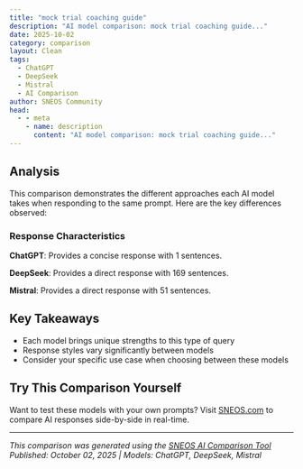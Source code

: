 ```yaml
---
title: "mock trial coaching guide"
description: "AI model comparison: mock trial coaching guide..."
date: 2025-10-02
category: comparison
layout: Clean
tags:
  - ChatGPT
  - DeepSeek
  - Mistral
  - AI Comparison
author: SNEOS Community
head:
  - - meta
    - name: description
      content: "AI model comparison: mock trial coaching guide..."
---
```


<ChatComparison
  title="mock trial coaching guide"
  prompt="mock trial coaching guide"
  :responses='{"ChatGPT": "Sure! Here&#x27;s a comprehensive guide for coaching a mock trial team, tailored for coaches who wish to mentor students effectively and prepare them for competition.\n\n### Mock Trial Coaching Guide\n\n#### 1. **Understand the Basics of Mock Trial**\n\n- **Purpose:** Mock trial simulates real courtroom procedures, allowing students to understand legal processes, develop critical thinking, public speaking, and teamwork skills.\n- **Structure:** Familiarize yourself with the basic structure of a mock trial, including opening statements, witness examinations (direct and cross), closing arguments, and the roles of witnesses, attorneys, and the judge.\n\n#### 2. **Know the Rules and Format**\n\n- **Rules of the Competition:** Ensure you have a solid understanding of the specific rules governing the competition your team will participate in, including time limits, scoring criteria, and courtroom decorum.\n- **Case Materials:** Review case materials thoroughly, including charges, evidence, witness affidavits, and any relevant laws or statutes.\n\n#### 3. **Team Organization**\n\n- **Roles:** Assign roles to each team member, including lead attorney, co-counsel, witnesses, and alternates. Rotate roles during practice to develop versatility.\n- **Team Meetings:** Schedule regular practices and meetings to discuss strategies, practice presentations, and provide feedback.\n\n#### 4. **Coaching Techniques**\n\n- **Clear Communication:** Foster an open environment. Encourage team members to ask questions and express concerns.\n- **Constructive Feedback:** Provide specific, actionable feedback after practices and performances, focusing on strengths as well as areas for improvement.\n- **Encourage Teamwork:** Promote collaboration among team members. Emphasize the importance of trust and support within the team.\n\n#### 5. **Preparation Strategies**\n\n- **Research:** Guide students in understanding legal principles, case backgrounds, and the importance of various evidence types. Encourage independent research on legal precedents and trial techniques.\n- **Practice Sessions:** Conduct thorough practice sessions that simulate the actual trial experience, including courtroom setup and decorum.\n- **Mock Trials:** Host mock trials among team members or with other teams to practice and refine skills.\n\n#### 6. **Witness Preparation**\n\n- **Witness Roles:** Ensure witnesses know their affidavits and can answer questions effectively and convincingly, maintaining credibility.\n- **Character Development:** Help witnesses understand their characters, motivations, and background to portray them convincingly.\n\n#### 7. **Argument and Strategy Development**\n\n- **Opening Statements:** Coach students on crafting clear, persuasive opening statements that outline the case theory.\n- **Examination Techniques:** Teach examination techniques for both direct and cross-examination. Focus on developing questions that elicit relevant information and challenge the opposing side’s case.\n- **Closing Arguments:** Train students to create impactful closing arguments that summarize case points and reinforce their theory of the case.\n\n#### 8. **Public Speaking and Presentation Skills**\n\n- **Delivery:** Emphasize the importance of clear articulation, eye contact, and confident body language.\n- **Practice:** Conduct exercises to enhance public speaking skills, such as impromptu speaking, and visibly practicing courtroom delivery.\n\n#### 9. **Handling Questions and Objections**\n\n- **Objections:** Teach students common objections (e.g., hearsay, relevance) and proper courtroom language for objections.\n- **Rebuttals:** Train students on how to handle objections and effectively rebut opposing arguments during the trial.\n\n#### 10. **Post-Trial Reflection**\n\n- **Debrief:** After each mock trial or competition, facilitate a debrief session to discuss what went well, what could improve, and how to apply lessons learned moving forward.\n- **Celebrate Successes:** Acknowledge hard work and successes, no matter how small, to boost team morale and motivation.\n\n#### 11. **Crisis Management**\n\n- **Handling Stress:** Prepare students for the high-pressure environment of competition. Discuss strategies for managing nerves and maintaining composure.\n- **Adaptability:** Encourage flexibility and adaptability in responding to unexpected developments during trials.\n\n#### 12. **Resources and Continuous Improvement**\n\n- **Legal Resources:** Share books, websites, articles, and other materials related to trial law, public speaking, and competitive mock trial strategies.\n- **Networking:** Encourage participation in workshops, seminars, or coaching clinics for ongoing development.\n\n### Conclusion\n\nCoaching a mock trial team is a rewarding experience that not only teaches students about the legal system but also develops their confidence, critical thinking, and public speaking abilities. By fostering a supportive environment and providing clear guidance, you can help your team succeed both in competitions and in their future endeavors. Good luck with your mock trial season!", "DeepSeek": "Of course. Here is a comprehensive Mock Trial Coaching Guide, designed to take a team from foundational principles to advanced competitive strategies.\n\nThis guide is structured in a logical progression, from overall philosophy to specific role responsibilities.\n\n---\n\n### **The Mock Trial Coaching Guide: Building Champions**\n\n#### **Part 1: The Coaching Philosophy \u0026 Season Structure**\n\n**A. The Coach\u0027s Mindset:**\n* **You are a Facilitator, not a Lecturer.** Your goal is to draw out the best in your students. Ask guiding questions instead of giving direct answers.\n* **Focus on Process over Product.** The skills they learn (critical thinking, public speaking, resilience) are more important than the trophy.\n* **Create a Safe-to-Fail Environment.** Students must feel comfortable making mistakes in practice to excel at competition.\n* **Develop Student Leaders.** Empower your captains and veterans to lead warm-ups, run drills, and provide peer feedback.\n\n**B. Season Timeline:**\n1. **Pre-Season (1-2 months before case release):** Focus on core skills. Teach the rules of evidence, how to object, how to write a direct and cross, and basic public speaking.\n2. **Case Release \u0026 Team Formation (Week 1):** Dissect the case materials. Assign roles (attorneys/witnesses) based on student skills and interests. Begin case theory development.\n3. **The Building Phase (Weeks 2-4):** Students write their first drafts of openings, directs, crosses, and closings. Hold regular practices for script review and basic performance.\n4. **The Refinement Phase (Weeks 5-7):** Move from scripts to outlines. Introduce objections and argumentation. Conduct full scrimmages and invite outside observers (real lawyers, judges) for feedback.\n5. **Competition Phase (Week 8\u002B):** Polish, memorize, and practice under pressure. Focus on mental preparation and adaptability.\n\n---\n\n#### **Part 2: The Foundation - Case Theory \u0026 Theme**\n\nBefore a single word is written, the team must agree on the core of the case.\n\n* **Case Theory:** The logical, factual story of what happened. It must be consistent, plausible, and based on the admitted facts. For the prosecution/plaintiff: \u0022Why our side must win.\u0022 For the defense: \u0022Why the other side has not met its burden.\u0022\n* **Theme:** The emotional, moral, or simple hook of your case. It\u0027s the 1-2 sentence soundbite that makes the case relatable and memorable.\n * *Example (Prosecution):* \u0022This is a case about a promise broken and a trust betrayed.\u0022\n * *Example (Defense):* \u0022This is a rush to judgment, where the police ignored the facts to pin a crime on an easy target.\u0022\n\n**Drill:** Have the entire team brainstorm the theory and theme for both sides of the case. Everyone must be able to articulate it.\n\n---\n\n#### **Part 3: Role-Specific Coaching**\n\n**A. Direct Examining Attorney:**\n* **Goal:** Elicit a clear, persuasive story from your witness.\n* **Coaching Points:**\n * **Use Open-Ended Questions:** Start with Who, What, Where, When, Why, How. (\u0022What did you see next?\u0022)\n * **Practice Phrasing:** Questions should be short, clear, and lead the witness through the story chronologically.\n * **No Leading Questions!** (On direct examination)\n * **Incorporating Exhibits:** Practice the formal process: \u0022I now ask the clerk to mark this as Prosecution Exhibit 1.\u0022 ... \u0022Your Honor, we move Exhibit 1 into evidence.\u0022 ... \u0022May I approach the witness?\u0022\n* **Common Mistake:** Asking compound questions or narrating the story for the witness.\n\n**B. Cross-Examining Attorney:**\n* **Goal:** To undermine the opposing witness\u0027s credibility and elicit facts that support your theory of the case.\n* **Coaching Points:**\n * **Leading Questions Only!** You must control the witness. The answer should be \u0022Yes\u0022 or \u0022No.\u0022\n * **The \u0022Three C\u0027s\u0022:** Be **Clear**, **Concise**, and in **Control**.\n * **One New Fact Per Question:** \u0022You were at the park on Tuesday?\u0022 (Yes) \u0022You were wearing a red jacket?\u0022 (Yes).\n * **Know When to Stop:** The classic mistake is one question too many. Get your points and sit down.\n* **Drill:** \u0022The Pinpoint Cross.\u0022 Give an attorney 3 specific facts they must get from a witness in under 2 minutes.\n\n**C. Witnesses:**\n* **Goal:** To embody a character and deliver testimony credibly and consistently.\n* **Coaching Points:**\n * **Know the Affidavit:** They must know their statement inside and out. They can\u0027t testify to anything not in the official record.\n * **Develop a Character:** Give the witness a motivation, a personality. How do they speak? How do they carry themselves?\n * **Direct Examination:** Be a \u0022friendly\u0022 witness for your attorney. Elaborate, tell the story.\n * **Cross Examination:** Be a \u0022hostile\u0022 witness for the other side. Only answer the exact question asked. Do not volunteer information. It\u0027s okay to say \u0022I don\u0027t know\u0022 or \u0022I don\u0027t remember.\u0022\n* **Drill:** \u0022The Grilling.\u0022 Have an attorney rapid-fire questions at a witness to practice staying calm and on-script under pressure.\n\n**D. Opening Statement \u0026 Closing Argument Attorneys:**\n* **Goal:** To frame the case (opening) and persuade the judge/jury why you win (closing).\n* **Coaching Points:**\n * **Storytelling:** This is not a dry recitation of facts. Weave the evidence into a compelling narrative.\n * **Signposting:** \u0022We will prove three things...\u0022 and then prove those three things.\n * **No Argument in Opening:** An opening is a preview of the evidence. A closing is where you argue the inferences from that evidence.\n * **Use the Theme:** Start and end with your powerful theme.\n* **Drill:** \u0022The Elevator Pitch.\u0022 Can the student deliver the core of their opening or closing in 60 seconds?\n\n---\n\n#### **Part 4: Mastering Objections \u0026 Procedure**\n\n**A. The Core Objections:**\nFocus on a handful of the most common objections first.\n1. **Relevance:** Is the evidence related to the case?\n2. **Hearsay:** An out-of-court statement offered for the truth of the matter.\n3. **Leading Question:** (On direct examination)\n4. **Lack of Foundation:** Has the witness been properly qualified to answer?\n5. **Speculation/Narrative:** The witness is guessing or telling a long, uncontrolled story.\n6. **Non-Responsive Answer:** (Witness doesn\u0027t answer the question asked).\n\n**B. The Objection Drill:**\n1. **Stand Up:** \u0022Objection, Your Honor.\u0022\n2. **State the Grounds:** \u0022...on the basis of hearsay.\u0022\n3. **Wait for the Judge:** The judge will ask, \u0022Counselor, what is your response?\u0022\n4. **Argument (if needed):** Briefly argue why the objection should be sustained or overruled.\n5. **The Ruling:** \u0022Sustained\u0022 or \u0022Overruled.\u0022 Accept the ruling gracefully and move on.\n\n**C. Courtroom Procedure \u0026 Etiquette:**\n* How and when to approach the bench.\n* How to enter an exhibit into evidence.\n* Proper titles (\u0022Your Honor,\u0022 \u0022Opposing Counsel\u0022).\n* Professional demeanor at all times.\n\n---\n\n#### **Part 5: Practice \u0026 Feedback**\n\n**A. Effective Practice Structure (2-hour session):**\n1. **Warm-Up (10 min):** Vocal exercises, posture checks, relaxation techniques.\n2. **Skill Drill (20 min):** e.g., Objection drills, exhibit practice, or character work.\n3. **Run-Through (60 min):** A full round, or focused sections (e.g., just directs and crosses).\n4. **Feedback \u0026 Notes (30 min):** The most critical part.\n\n**B. The Art of Giving Feedback:**\nUse the \u0022Feedback Sandwich\u0022:\n1. **Praise:** Start with what they did well. (\u0022Your tone on cross was perfectly controlled.\u0022)\n2. **Constructive Criticism:** Identify 1-2 specific areas for improvement. (\u0022On your next direct, try to use more open-ended questions to let the witness tell the story.\u0022)\n3. **Encouragement:** End on a positive, forward-looking note. (\u0022Keep up that great energy, and with that one adjustment, it will be even more powerful.\u0022)\n\n**C. Scrimmages:**\nRun full practice trials as often as possible. Record them. Have students watch themselves. Invite guest attorneys and judges to provide a fresh perspective and simulate the pressure of a real competition.\n\n---\n\n#### **Part 6: Tournament Preparation**\n\n* **The Pre-Trial Meeting:** Discuss logistics, opponents, and mental readiness.\n* **The \u0022Scouting\u0022 Mindset:** Teach students to be adaptable. The first round is often a surprise. How will they adjust their strategy?\n* **Post-Trial Debriefs:** Win or lose, always debrief. What worked? What didn\u0027t? What did we learn from the other team?\n* **Sportsmanship:** Emphasize that they are representatives of their school. Respect the judges, clerks", "Mistral": "Creating a mock trial coaching guide involves several key components to ensure that participants are well-prepared and understand the legal process. Here\u2019s a comprehensive guide to help you coach a mock trial team effectively:\n\n### 1. **Understanding the Case**\n - **Read the Case Materials:** Ensure all team members thoroughly read and understand the case materials, including the complaint, witness statements, exhibits, and any relevant legal documents.\n - **Identify Key Issues:** Highlight the main legal issues and points of contention in the case.\n - **Develop a Theory of the Case:** Create a coherent narrative that explains why your side should win.\n\n### 2. **Team Roles and Responsibilities**\n - **Attorneys:** Assign roles such as opening and closing statements, direct and cross-examinations, and objections.\n - **Witnesses:** Assign roles for each witness and ensure they understand their character and testimony.\n - **Support Roles:** Assign roles for timekeeping, note-taking, and managing exhibits.\n\n### 3. **Preparing Opening and Closing Statements**\n - **Opening Statement:**\n - **Purpose:** Introduce the case, outline the key issues, and present the theory of the case.\n - **Structure:** Begin with a strong introduction, outline the facts, and conclude with a clear statement of what you will prove.\n - **Closing Statement:**\n - **Purpose:** Summarize the evidence presented, address any weaknesses in your case, and reinforce your theory.\n - **Structure:** Recap the key points, address the opposing side\u2019s arguments, and conclude with a strong call to action.\n\n### 4. **Direct and Cross-Examinations**\n - **Direct Examination:**\n - **Purpose:** Elicit testimony from your witnesses to support your case.\n - **Techniques:** Use open-ended questions, avoid leading questions, and ensure the testimony is clear and concise.\n - **Cross-Examination:**\n - **Purpose:** Challenge the opposing side\u2019s witnesses and expose weaknesses in their testimony.\n - **Techniques:** Use leading questions, focus on inconsistencies, and avoid asking questions you don\u2019t know the answer to.\n\n### 5. **Handling Objections**\n - **Common Objections:**\n - **Hearsay:** Statements made out of court offered to prove the truth of their contents.\n - **Leading Questions:** Questions that suggest the answer.\n - **Relevance:** Information that is not relevant to the case.\n - **Making and Responding to Objections:**\n - **Making Objections:** Be clear and concise, state the legal basis for the objection.\n - **Responding to Objections:** Be prepared to argue why the evidence is admissible.\n\n### 6. **Witness Preparation**\n - **Character Development:** Ensure witnesses understand their character\u2019s background, motivations, and demeanor.\n - **Testimony Practice:** Conduct multiple practice sessions to refine testimony and ensure consistency.\n - **Handling Cross-Examination:** Prepare witnesses for potential cross-examination questions and how to respond effectively.\n\n### 7. **Evidence Management**\n - **Organizing Exhibits:** Ensure all exhibits are clearly labeled and organized.\n - **Presenting Evidence:** Practice presenting exhibits during direct and cross-examinations.\n - **Admissibility:** Understand the rules of evidence and be prepared to argue for the admissibility of your exhibits.\n\n### 8. **Practice and Feedback**\n - **Mock Trials:** Conduct multiple mock trials to practice all aspects of the case.\n - **Feedback Sessions:** Provide constructive feedback after each practice session to improve performance.\n - **Video Review:** Record practice sessions and review them to identify areas for improvement.\n\n### 9. **Legal Research and Strategy**\n - **Legal Research:** Conduct thorough legal research to understand the applicable laws and precedents.\n - **Strategy Development:** Develop a comprehensive strategy for presenting your case, including the order of witnesses and the use of exhibits.\n\n### 10. **Ethics and Professionalism**\n - **Ethical Conduct:** Ensure all team members understand and adhere to ethical guidelines.\n - **Professionalism:** Emphasize the importance of professional behavior, including dress code, courtroom etiquette, and respectful communication.\n\n### 11. **Final Preparations**\n - **Review and Refine:** Conduct a final review of all case materials, witness statements, and exhibits.\n - **Mental Preparation:** Ensure team members are mentally prepared and confident in their roles.\n - **Logistics:** Plan for logistics such as transportation, courtroom setup, and any necessary equipment.\n\n### 12. **Post-Trial Review**\n - **Debriefing:** Conduct a debriefing session after the trial to discuss what went well and areas for improvement.\n - **Future Planning:** Use the experience to plan for future competitions and improve overall performance.\n\nBy following this guide, you can effectively coach a mock trial team to success, ensuring they are well-prepared, confident, and knowledgeable about the legal process."}' 
  published-date="02:59"
/>

## Analysis

This comparison demonstrates the different approaches each AI model takes when responding to the same prompt. Here are the key differences observed:

### Response Characteristics

**ChatGPT**: Provides a concise response with 1 sentences. 

**DeepSeek**: Provides a direct response with 169 sentences. 

**Mistral**: Provides a direct response with 51 sentences. 

## Key Takeaways

- Each model brings unique strengths to this type of query
- Response styles vary significantly between models
- Consider your specific use case when choosing between these models

## Try This Comparison Yourself

Want to test these models with your own prompts? Visit [SNEOS.com](https://sneos.com) to compare AI responses side-by-side in real-time.

---

*This comparison was generated using the [SNEOS AI Comparison Tool](https://sneos.com)*
*Published: October 02, 2025 | Models: ChatGPT, DeepSeek, Mistral*
